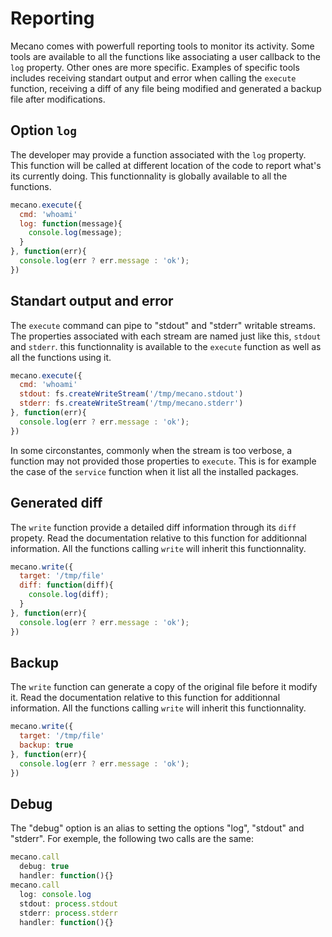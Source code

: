 
# Reporting

Mecano comes with powerfull reporting tools to monitor its activity. Some tools
are available to all the functions like associating a user callback to the `log`
property. Other ones are more specific. Examples of specific tools includes
receiving standart output and error when calling the `execute` function,
receiving a diff of any file being modified and generated a backup file after
modifications.

## Option `log`

The developer may provide a function associated with the `log` property. This
function will be called at different location of the code to report what's its
currently doing. This functionnality is globally available to all the functions.

```js
mecano.execute({
  cmd: 'whoami'
  log: function(message){
    console.log(message);
  }
}, function(err){
  console.log(err ? err.message : 'ok');
})
```

## Standart output and error

The `execute` command can pipe to "stdout" and "stderr" writable streams. The
properties associated with each stream are named just like this, `stdout` and
`stderr`. this functionnality is available to the `execute` function as well as
all the functions using it. 

```js
mecano.execute({
  cmd: 'whoami'
  stdout: fs.createWriteStream('/tmp/mecano.stdout')
  stderr: fs.createWriteStream('/tmp/mecano.stderr')
}, function(err){
  console.log(err ? err.message : 'ok');
})
```

In some circonstantes, commonly when the stream is too verbose, a function may
not provided those properties to `execute`. This is for example the case of the
`service` function when it list all the installed packages.

## Generated diff

The `write` function provide a detailed diff information through its `diff`
propety. Read the documentation relative to this function for additionnal
information. All the functions calling `write` will inherit this functionnality.

```js
mecano.write({
  target: '/tmp/file'
  diff: function(diff){
    console.log(diff);
  }
}, function(err){
  console.log(err ? err.message : 'ok');
})
```

## Backup

The `write` function can generate a copy of the original file before it modify
it. Read the documentation relative to this function for additionnal
information. All the functions calling `write` will inherit this functionnality.

```js
mecano.write({
  target: '/tmp/file'
  backup: true
}, function(err){
  console.log(err ? err.message : 'ok');
})
```

## Debug
 
The "debug" option is an alias to setting the options "log", "stdout" and
"stderr". For exemple, the following two calls are the same:

```javascript
mecano.call
  debug: true
  handler: function(){}
mecano.call
  log: console.log
  stdout: process.stdout
  stderr: process.stderr
  handler: function(){}
```

[ssh2]: https://github.com/mscdex/ssh2
